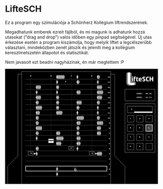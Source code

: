 # LifteSCH

Ez a program egy szimulációja a Schönherz Kollégium liftrendszerének.

Megadhatunk emberek ezreit fájlból, és mi magunk is adhatunk hozzá utasokat ("drag and drop") valós időben egy pinpad segítségével. Új utas érkezése esetén a program kiszámolja, hogy melyik liftet a legcélszerűbb választani, mindeközben zenét játszik és jeleníti meg a kollégium keresztmetszetén állapotot és statisztikát.

Nem javasolt ezt beadni nagyházinak, én már megtettem :P

![LifteSCH](https://raw.githubusercontent.com/Gilgames32/liftesch/main/szepsegverseny/hires.png)
